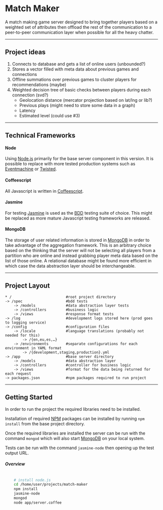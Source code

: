 # Match Maker

A match making game server designed to bring together players based on a weighted set of attributes then offload the rest of the communication to a peer-to-peer communication layer when possible for all the heavy chatter.

---

## Project ideas

1. Connects to database and gets a list of online users (unbounded?)
2. Stores a vector filled with meta data about previous games and connections
3. Offline summations over previous games to cluster players for recommendations (maybe)
4. Weighted decision tree of basic checks between players during each connection (svd?)
	+ Geolocation distance (mercator projection based on lat/lng or lib?)
	+ Previous plays (might need to store some data in a graph)
	+ Latency
	+ Estimated level (could use #3)

---

## Technical Frameworks

#### Node

Using [Node.js][node] primarily for the base server component in this version. It is possible to replace with more tested production systems such as [Eventmachine][em] or [Twisted][td].

#### Coffeescript

All Javascript is written in [Coffeescript][cs].

#### Jasmine

For testing [Jasmine][jas] is used as the [BDD][bdd] testing suite of choice. This might be replaced as more mature Javascript testing frameworks are released.

#### MongoDB

The storage of user related information is stored in [MongoDB][mon] in order to take advantage of the aggregation framework. This is an arbitrary choice based on the thinking that the server will not be selecting all players from a partition who are online and instead grabbing player meta data based on the list of those online. A relational database might be found more efficient in which case the data abstraction layer should be interchangeable.

---

## Project Layout

	* /							#root project directory
	-> /spec					#bdd tests
		-> /models				#data abstraction layer tests
		-> /controllers			#business logic
		-> /views				#response format tests
	-> /log						#development logs stored here (prod goes to logging service)
	-> /config					#configuration files
		-> /locale				#language translations (probably not needed for this)
			-> /{en,eu,es,…}
		-> /environments		#separate configurations for each environment in YAML format
			-> /{development,staging,production}.yml
	-> /app						#base server directory
		-> /models				#data abstraction layer
		-> /controllers			#controller for business logic
		-> /views				#format for the data being returned for each request
	-> packages.json			#npm packages required to run project

---

## Getting Started

In order to run the project the required libraries need to be installed.

Installation of required [NPM][npm] packages can be installed by running ```npm install``` from the base project directory.

Once the required libraries are installed the server can be run with the command ```mongod``` which will also start [MongoDB][mon] on your local system.

Tests can be run with the command ```jasmine-node``` then opening up the test output URL.

##### Overview

```bash

	# install node.js
	cd /home/user/projects/match-maker
	npm install
	jasmine-node
	mongod
	node app/server.coffee

```

[node]: http://nodejs.org/
[em]: http://rubyeventmachine.com/
[td]: http://twistedmatrix.com/
[cs]: http://coffeescript.org/
[jas]: http://pivotal.github.com/jasmine/
[bdd]: http://en.wikipedia.org/wiki/Behavior-driven_development
[mon]: http://www.mongodb.org/
[npm]: https://npmjs.org/